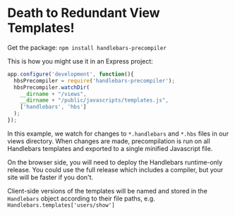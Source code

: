 # Death to Redundant View Templates!

Get the package: ```npm install handlebars-precompiler```

This is how you might use it in an Express project:

```javascript
app.configure('development', function(){
  hbsPrecompiler = require('handlebars-precompiler');
  hbsPrecompiler.watchDir(
    __dirname + "/views",
    __dirname + "/public/javascripts/templates.js",
    ['handlebars', 'hbs']
  );
});
```

In this example, we watch for changes to ```*.handlebars``` and ```*.hbs``` files in our views directory.
When changes are made, precompilation is run on all Handlebars templates and exported to a single minified
Javascript file.

On the browser side, you will need to deploy the Handlebars runtime-only release.
You could use the full release which includes a compiler, but your site will be faster if you don't.

Client-side versions of the templates will be named and stored in the ```Handlebars``` object according to their file paths,
e.g. ```Handlebars.templates['users/show']```